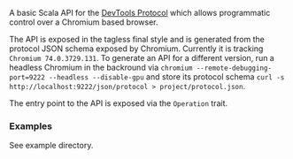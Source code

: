 A basic Scala API for the [DevTools Protocol](https://chromedevtools.github.io/devtools-protocol/) which
allows programmatic control over a Chromium based browser.

The API is exposed in the tagless final style and is
generated from the protocol JSON schema exposed by Chromium. Currently it is tracking 
`Chromium 74.0.3729.131`. To generate an API for a different version, run a headless Chromium in
the backround via `chromium --remote-debugging-port=9222 --headless --disable-gpu` and store its
protocol schema `curl -s http://localhost:9222/json/protocol > project/protocol.json`.

The entry point to the API is exposed via the `Operation` trait.

### Examples

See example directory.
